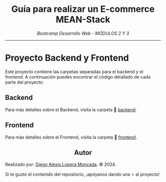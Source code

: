 
<!-- Centrar el título -->
<h1 align="center">Guía para realizar un E-commerce MEAN-Stack</h1>

<!-- Subtítulo -->
<p align="center"><em>Bootcamp Desarrollo Web - MÓDULOS 2 Y 3</em></p>

<!-- Separador -->
<hr>

# Proyecto Backend y Frontend

Este proyecto contiene las carpetas separadas para el backend y el frontend. A continuación puedes encontrar el código detallado de cada parte del proyecto:

## Backend

Para más detalles sobre el Backend, visita la carpeta 📂 [backend](./backend/).

## Frontend

Para más detalles sobre el Frontend, visita la carpeta 📂 [frontend](./frontend/).


<!-- Subtítulo de Autor -->
<h2 align="center">Autor</h2>

Realizado por: 
[Diego Alexis Lopera Moncada](https://www.linkedin.com/in/diego-lopera/). © 2024.
<br>

<!-- Mensaje de Estrellita -->
<p>Si te gustó el contenido del repositorio, ¡apóyanos dando una ⭐ al proyecto!</p>
